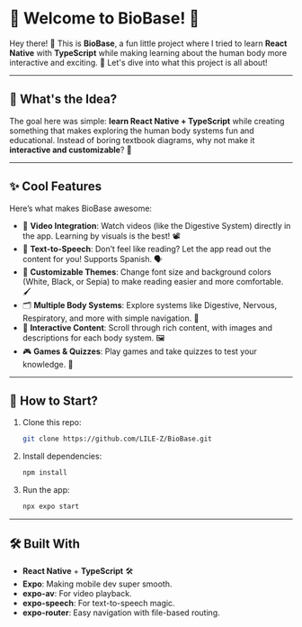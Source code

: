 # 🎉 Welcome to BioBase! 🌱

Hey there! 👋 This is **BioBase**, a fun little project where I tried to learn **React Native** with **TypeScript** while making learning about the human body more interactive and exciting. 🚀 Let's dive into what this project is all about!

---

## 🧠 What's the Idea?

The goal here was simple: **learn React Native + TypeScript** while creating something that makes exploring the human body systems fun and educational. Instead of boring textbook diagrams, why not make it **interactive and customizable**? 🤔

---

## ✨ Cool Features

Here’s what makes BioBase awesome:

- 🎥 **Video Integration**: Watch videos (like the Digestive System) directly in the app. Learning by visuals is the best! 📽️
- 🎤 **Text-to-Speech**: Don’t feel like reading? Let the app read out the content for you! Supports Spanish. 🗣️
- 🎨 **Customizable Themes**: Change font size and background colors (White, Black, or Sepia) to make reading easier and more comfortable. 🖌️
- 🗂️ **Multiple Body Systems**: Explore systems like Digestive, Nervous, Respiratory, and more with simple navigation. 🩻
- 📖 **Interactive Content**: Scroll through rich content, with images and descriptions for each body system. 🖼️
- 🎮 **Games & Quizzes**: Play games and take quizzes to test your knowledge. 🧩

---

## 🚀 How to Start?

1. Clone this repo:
   ```bash
   git clone https://github.com/LILE-Z/BioBase.git
   ```
2. Install dependencies:
   ```bash
   npm install
   ```
3. Run the app:
   ```bash
   npx expo start
   ```

---

## 🛠️ Built With

- **React Native** + **TypeScript** 🛠️
- **Expo**: Making mobile dev super smooth.
- **expo-av**: For video playback.
- **expo-speech**: For text-to-speech magic.
- **expo-router**: Easy navigation with file-based routing.
